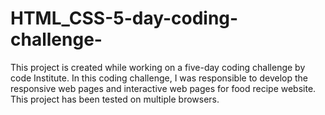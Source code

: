 # HTML_CSS-5-day-coding-challenge-
   

This project is created while working on a five-day coding challenge by code Institute. In this coding challenge, I was responsible to develop the responsive web pages and interactive web pages for food recipe website. 
This project has been tested on multiple browsers.






